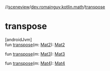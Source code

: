 //[sceneview](../../index.md)/[dev.romainguy.kotlin.math](index.md)/[transpose](transpose.md)

# transpose

[androidJvm]\
fun [transpose](transpose.md)(m: [Mat2](-mat2/index.md)): [Mat2](-mat2/index.md)

fun [transpose](transpose.md)(m: [Mat3](-mat3/index.md)): [Mat3](-mat3/index.md)

fun [transpose](transpose.md)(m: [Mat4](-mat4/index.md)): [Mat4](-mat4/index.md)
